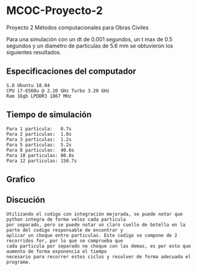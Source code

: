 # MCOC-Proyecto-2
Proyecto 2 Métodos computacionales para Obras Civiles

Para una simulación con un dt de 0.001 segundos, un t max de 0.5 segundos y un diametro de particulas de 5.6 mm se obtuvieron los siguientes resultados.

## Especificaciones del computador

	S.O Ubuntu 18.04
	CPU i7-6560u @ 2.20 GHz Turbo 3.20 GHz
	Ram 16gb LPDDR3 1867 MHz

## Tiempo de simulación

	Para 1 particula:   0.7s
	Para 2 particulas:  1.0s
	Para 3 particulas:  1.2s
	Para 5 particulas:  5.2s
	Para 8 particulas:  40.6s
	Para 10 particulas: 80.8s
	Para 12 particulas: 150.7s
	
## Grafico


## Discución

	Utilizando el codigo con integración mejorada, se puede notar que python integra de forma veloz cada particula
	por separado, pero se puede notar un claro cuello de botella en la parte del codigo responsable de encontrar y 
	aplicar un choque entre particulas. Este codigo se compone de 2 recorridos for, por lo que se comprueba que 
	cada particula por separado no choque con las demas, es por esto que aumento de forma exponencia el tiempo 
	necesario para recorrer estos ciclos y resolver de forma adecuada el programa.
	

